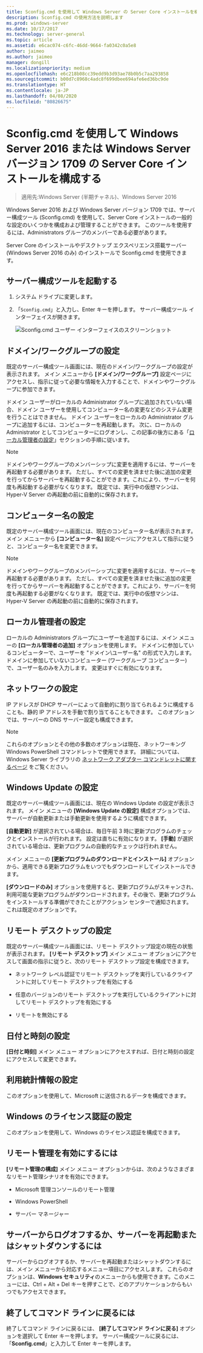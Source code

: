 ```yaml
---
title: Sconfig.cmd を使用して Windows Server の Server Core インストールを構成する
description: Sconfig.cmd の使用方法を説明します
ms.prod: windows-server
ms.date: 10/17/2017
ms.technology: server-general
ms.topic: article
ms.assetid: e6cac074-c6fc-46dd-9664-fa0342c0a5e8
author: jaimeo
ms.author: jaimeo
manager: dongill
ms.localizationpriority: medium
ms.openlocfilehash: e6c218b08cc39edd9b3d93ae78b0b5c7aa293858
ms.sourcegitcommit: b00d7c8968c4adc8f699dbee694afe6ed36bc9de
ms.translationtype: HT
ms.contentlocale: ja-JP
ms.lasthandoff: 04/08/2020
ms.locfileid: "80826675"
---
```

# <a name="configure-a-server-core-installation-of-windows-server-2016-or-windows-server-version-1709-with-sconfigcmd"></a>Sconfig.cmd を使用して Windows Server 2016 または Windows Server バージョン 1709 の Server Core インストールを構成する

> 適用先:Windows Server (半期チャネル)、Windows Server 2016

Windows Server 2016 および Windows Server バージョン 1709 では、サーバー構成ツール (Sconfig.cmd) を使用して、Server Core インストールの一般的な設定のいくつかを構成および管理することができます。 このツールを使用するには、Administrators グループのメンバーである必要があります。

Server Core のインストールやデスクトップ エクスペリエンス搭載サーバー (Windows Server 2016 のみ) のインストールで Sconfig.cmd を使用できます。

## <a name="start-the-server-configuration-tool"></a>サーバー構成ツールを起動する

1. システム ドライブに変更します。

2. 「`Sconfig.cmd`」と入力し、Enter キーを押します。 サーバー構成ツール インターフェイスが開きます。

    ![Sconfig.cmd ユーザー インターフェイスのスクリーンショット](media/mainsconfigpage.png)

## <a name="domainworkgroup-settings"></a>ドメイン/ワークグループの設定

既定のサーバー構成ツール画面には、現在のドメイン/ワークグループの設定が表示されます。 メイン メニューから **[ドメイン/ワークグループ]** 設定ページにアクセスし、指示に従って必要な情報を入力することで、ドメインやワークグループに参加できます。

ドメイン ユーザーがローカルの Administrator グループに追加されていない場合、ドメイン ユーザーを使用してコンピューター名の変更などのシステム変更を行うことはできません。 ドメイン ユーザーをローカルの Administrator グループに追加するには、コンピューターを再起動します。 次に、ローカルの Administrator としてコンピューターにログオンし、この記事の後方にある「[ローカル管理者の設定](#local-administrator-settings)」セクションの手順に従います。

> [!NOTE]
> ドメインやワークグループのメンバーシップに変更を適用するには、サーバーを再起動する必要があります。 ただし、すべての変更を済ませた後に追加の変更を行ってからサーバーを再起動することができます。これにより、サーバーを何度も再起動する必要がなくなります。 既定では、実行中の仮想マシンは、Hyper-V Server の再起動の前に自動的に保存されます。

## <a name="computer-name-settings"></a>コンピューター名の設定

既定のサーバー構成ツール画面には、現在のコンピューター名が表示されます。 メイン メニューから **[コンピューター名]** 設定ページにアクセスして指示に従うと、コンピューター名を変更できます。

> [!NOTE]
> ドメインやワークグループのメンバーシップに変更を適用するには、サーバーを再起動する必要があります。 ただし、すべての変更を済ませた後に追加の変更を行ってからサーバーを再起動することができます。これにより、サーバーを何度も再起動する必要がなくなります。 既定では、実行中の仮想マシンは、Hyper-V Server の再起動の前に自動的に保存されます。

## <a name="local-administrator-settings"></a>ローカル管理者の設定

ローカルの Administrators グループにユーザーを追加するには、メイン メニューの **[ローカル管理者の追加]** オプションを使用します。 ドメインに参加しているコンピューターで、ユーザーを "ドメイン\ユーザー名" の形式で入力します。 ドメインに参加していないコンピューター (ワークグループ コンピューター) で、ユーザー名のみを入力します。 変更はすぐに有効になります。

## <a name="network-settings"></a>ネットワークの設定

IP アドレスが DHCP サーバーによって自動的に割り当てられるように構成することも、静的 IP アドレスを手動で割り当てることもできます。 このオプションでは、サーバーの DNS サーバー設定も構成できます。

> [!NOTE]
> これらのオプションとその他の多数のオプションは現在、ネットワーキング Windows PowerShell コマンドレットで使用できます。 詳細については、Windows Server ライブラリの [ネットワーク アダプター コマンドレットに関するページ](https://docs.microsoft.com/powershell/module/netadapter/?view=win10-ps) をご覧ください。

## <a name="windows-update-settings"></a>Windows Update の設定

既定のサーバー構成ツール画面には、現在の Windows Update の設定が表示されます。 メイン メニューの **[Windows Update の設定]** 構成オプションでは、サーバーが自動更新または手動更新を使用するように構成できます。

**[自動更新]** が選択されている場合は、毎日午前 3 時に更新プログラムのチェックとインストールが行われます。 設定は直ちに有効になります。 **[手動]** が選択されている場合は、更新プログラムの自動的なチェックは行われません。

メイン メニューの **[更新プログラムのダウンロードとインストール]** オプションから、適用できる更新プログラムをいつでもダウンロードしてインストールできます。

**[ダウンロードのみ]** オプションを使用すると、更新プログラムがスキャンされ、利用可能な更新プログラムがダウンロードされます。その後で、更新プログラムをインストールする準備ができたことがアクション センターで通知されます。 これは既定のオプションです。

## <a name="remote-desktop-settings"></a>リモート デスクトップの設定

既定のサーバー構成ツール画面には、リモート デスクトップ設定の現在の状態が表示されます。 **[リモート デスクトップ]** メイン メニュー オプションにアクセスして画面の指示に従うと、次のリモート デスクトップ設定を構成できます。

- ネットワーク レベル認証でリモート デスクトップを実行しているクライアントに対してリモート デスクトップを有効にする

- 任意のバージョンのリモート デスクトップを実行しているクライアントに対してリモート デスクトップを有効にする

- リモートを無効にする

## <a name="date-and-time-settings"></a>日付と時刻の設定

**[日付と時刻]** メイン メニュー オプションにアクセスすれば、日付と時刻の設定にアクセスして変更できます。

## <a name="telemetry-settings"></a>利用統計情報の設定

このオプションを使用して、Microsoft に送信されるデータを構成できます。

## <a name="windows-activation-settings"></a>Windows のライセンス認証の設定

このオプションを使用して、Windows のライセンス認証を構成できます。

## <a name="to-enable-remote-management"></a>リモート管理を有効にするには

**[リモート管理の構成]** メイン メニュー オプションからは、次のようなさまざまなリモート管理シナリオを有効にできます。

- Microsoft 管理コンソールのリモート管理

- Windows PowerShell

- サーバー マネージャー  

## <a name="to-log-off-restart-or-shut-down-the-server"></a>サーバーからログオフするか、サーバーを再起動またはシャットダウンするには

サーバーからログオフするか、サーバーを再起動またはシャットダウンするには、メイン メニューから対応するメニュー項目にアクセスします。 これらのオプションは、**Windows セキュリティ**のメニューからも使用できます。このメニューには、Ctrl + Alt + Del キーを押すことで、どのアプリケーションからもいつでもアクセスできます。  

## <a name="to-exit-to-the-command-line"></a>終了してコマンド ラインに戻るには
  
終了してコマンド ラインに戻るには、 **[終了してコマンド ラインに戻る]** オプションを選択して Enter キーを押します。 サーバー構成ツールに戻るには、「**Sconfig.cmd**」と入力して Enter キーを押します。
